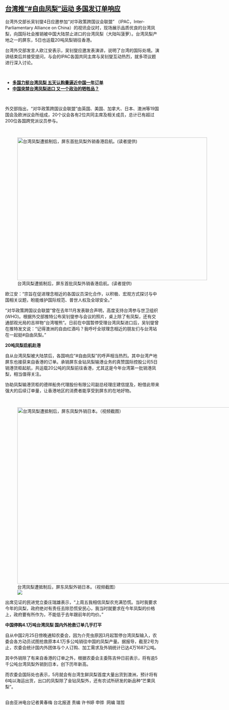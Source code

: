 <!--1614958435000-->
[台湾推“#自由凤梨”运动  多国发订单响应](https://www.rfa.org/mandarin/yataibaodao/gangtai/hcm2-03052021064718.html)
------

<p>台湾外交部长吴钊燮4日应邀参加“对华政策跨国议会联盟” （IPAC，Inter-Parliamentary Alliance on China）的视讯会议时，现场展示品质优良的台湾凤梨，向国际社会推销被中国大陆禁止进口的台湾凤梨（大陆叫菠萝）。台湾凤梨产地之一的屏东，5日也运载20吨凤梨销往香港。</p><p>台湾外交部发言人欧江安表示，吴钊燮应邀发表演讲，说明了台湾的国际处境。演讲结束后并接受提问，与会的IPAC各国共同主席与吴钊燮互动热烈，就多项议题进行深入讨论。</p><p><br/></p><ul><li><strong><a href="https://www.rfa.org/mandarin/yataibaodao/gangtai/hx0303a-03032021063224.html">多国力挺台湾凤梨 五天认购量逼近中国一年订单</a></strong></li><li><a href="https://www.rfa.org/mandarin/yataibaodao/gangtai/hx1-02262021093520.html"><strong>中国突禁台湾凤梨进口 又一个政治的牺牲品？</strong></a></li></ul><p><br/></p><p>外交部指出，“对华政策跨国议会联盟”由英国、美国、加拿大、日本、澳洲等19国国会及欧洲议会所组成，20个议会各有2位共同主席及相关成员，总计已有超过 200位各国跨党派议员参与。</p><p><br/></p><p><figure class="image-richtext image-inline captioned" style="width:620px;"><img alt="台湾凤梨遭抵制后，屏东首批凤梨外销香港启航。(读者提供)" height="466" src="https://www.rfa.org/mandarin/yataibaodao/gangtai/hcm2-03052021064718.html/9cf368a892b76e2f.jpg/@@images/d7046f84-85b6-424d-af78-f5920f41d21b.jpeg" title="鳳梨銷港.jpg" width="620"/><figcaption class="image-caption">台湾凤梨遭抵制后，屏东首批凤梨外销香港启航。(读者提供)</figcaption><small></small></figure></p><p>欧江安：“宗旨在促进理念相近的各国议员深化合作，以积极、宏观方式探讨与中国相关议题，盼能维护国际规范、普世人权及全球安全。”</p><p>“对华政策跨国议会联盟”曾在去年11月发表联合声明，高度支持台湾参与世卫组织(WHO)。根据外交部推特公布吴钊燮参与会议的照片，桌上除了有凤梨，还有交通部观光局的吉祥物“台湾喔熊”。日前在中国暂停受理台湾凤梨进口后，吴钊燮曾在推特发文说：“记得澳洲的自由红酒吗？我呼吁全球理念相近的朋友们与台湾站在一起挺#自由凤梨。”</p><p><strong>20吨凤梨启航赴港</strong></p><p>自从台湾凤梨被大陆禁后，各国响应“#自由凤梨”的呼声相当热烈。其中台湾产地屏东也接获来自香港的订单。承销屏东金钻凤梨输港业务的真赞国际控股公司5日销港货柜起航，共运载20公吨的凤梨前往香港，尤其这是今年台湾第一批销港凤梨，相当值得关注。</p><p>协助凤梨输港货柜的德祥船务代理股份有限公司副总经理庄建信提及，盼借此带来强大的后续订单量，让香港地区的消费者能享受到屏东的在地好物。</p><p><br/></p><p><figure class="image-richtext image-inline captioned" style="width:1024px;"><img alt="台湾凤梨遭抵制后，屏东凤梨外销日本。（视频截图）" height="576" src="https://www.rfa.org/mandarin/yataibaodao/gangtai/hcm2-03052021064718.html/2.jpg/@@images/faf6949c-877f-4f12-8a82-cd642b6b6714.jpeg" title="2.jpg" width="1024"/><figcaption class="image-caption">台湾凤梨遭抵制后，屏东凤梨外销日本。（视频截图）</figcaption><small></small><div id="zoomattribute"><a data-caption="台湾凤梨遭抵制后，屏东凤梨外销日本。（视频截图）" data-fancybox="" href="https://www.rfa.org/mandarin/yataibaodao/gangtai/hcm2-03052021064718.html/2.jpg" id="single_image" title="台湾凤梨遭抵制后，屏东凤梨外销日本。（视频截图）"><img src="/++plone++rfa-resources/img/icon-zoom.png"/></a></div></figure></p><p>出席见证的民进党立委庄瑞雄表示，“上周五我相信凤梨农充满恐慌。当时我要求今年的凤梨，政府绝对有责任去除恐慌安民心，我当时就要求在今年凤梨的价格上，政府要有所作为，不能低于去年跟前年的均价。”</p><p><strong>中国停购4.1万吨台湾凤梨 国内外抢救订单几乎打平</strong></p><p>自从中国2月25日傍晚通知农委会，因为介壳虫原因3月起暂停台湾凤梨输入，农委会各方动员试图抢救原本4.1万多公吨销往中国的凤梨产量。据报导，截至2号为止，农委会统计国内外团体与个人订购、加工需求及外销统计已达4万1687公吨。</p><p>其中外销除了有来自香港的订单之外，根据农委会主委陈吉仲日前表示，将有逾5千公吨台湾凤梨外销到日本，创下历年新高。</p><p>而农委会国际处也表示，5月就会有台湾生鲜凤梨首度大量出货到澳洲，预计将有6吨以海运出货，出口的凤梨除了金钻凤梨外，还有农试所研发的新品种“芒果凤梨”。</p><p><br/>自由亚洲电台记者黄春梅 台北报道 责编 许书婷 申铧  网编 瑞哲</p>

